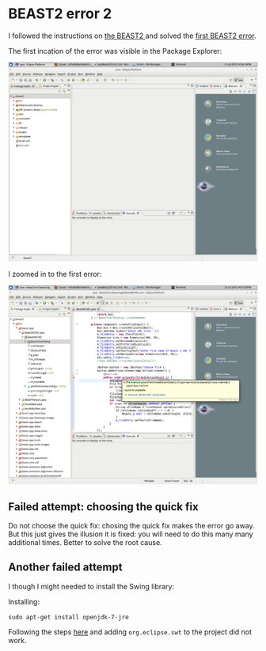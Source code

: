 # BEAST2 error 2

I followed the instructions on [the BEAST2 ](http://beast2.org/writing-a-beast-2-package) 
and solved the [first BEAST2 error](JavaBeast2Error1.md).

The first incation of the error was visible in the Package Explorer:

![First indication of the error](JavaBeast2Error2Indication.png)

I zoomed in to the first error:

![Zoom in on first error](JavaBeast2Error2Message1.png)

## Failed attempt: choosing the quick fix

Do not choose the quick fix: chosing the quick fix makes the error go away. But this just gives the illusion it is fixed: you will need to do this many many additional times. Better to solve the root cause.

## Another failed attempt

I though I might needed to install the Swing library:

Installing: 

```
sudo apt-get install openjdk-7-jre
```

Following the steps [here](http://www.eclipse.org/swt/eclipse.php) and adding `org.eclipse.swt` to the project did not work.

